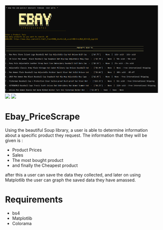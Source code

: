 ![](images/EbayScrape.PNG)
![](images/EbayScrape#3.PNG)
![](images/EbayScrape#4.PNG)

# Ebay_PriceScrape
Using the beautiful Soup library, a user is able to determine information about a specific product they request.
The information that they will be given is :
 - Product Prices
 - Sales
 - The most bought product
 - and finally the Cheapest product
 
after this a user can save the data they collected, and later on using Matplotlib the user can graph the 
saved data they have amassed.


# Requirements
 - bs4
 - Matplotlib
 - Colorama
